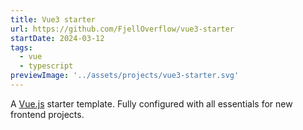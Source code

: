 ```yaml
---
title: Vue3 starter
url: https://github.com/FjellOverflow/vue3-starter
startDate: 2024-03-12
tags:
  - vue
  - typescript
previewImage: '../assets/projects/vue3-starter.svg'
---
```


A [Vue.js](https://vuejs.org) starter template. Fully configured with all essentials for new frontend projects.
